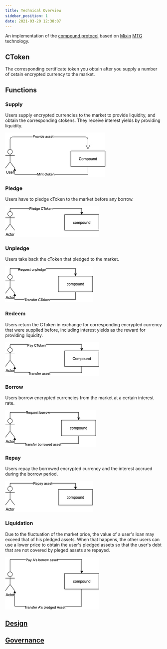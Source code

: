 ```yaml
---
title: Technical Overview
sidebar_position: 1
date: 2021-03-20 12:38:07
---
```


An implementation of the [compound protocol](https://github.com/compound-finance/compound-protocol) based on [Mixin](https://github.com/MixinNetwork/mixin) [MTG](https://github.com/MixinNetwork/developers.mixin.one/blob/main/developers/src/i18n/en/document/mainnet/mtg.md) technology.

## CToken

The corresponding certificate token you obtain after you supply a number of cetain encrypted currency to the market.

## Functions

### Supply

Users supply encrypted currencies to the market to provide liquidity,
and obtain the corresponding ctokens. They receive interest yields by providing liquidity.

![](overview/uc_supply.jpg)

### Pledge

Users have to pledge cToken to the market before any borrow.

![](overview/uc_pledge.jpg)

### Unpledge

Users take back the cToken that pledged to the market.

![](overview/uc_unpledge.jpg)

### Redeem

Users return the CToken in exchange for corresponding encrypted currency that were supplied before, including interest yields as the reward for providing liquidity.

![](overview/uc_redeem.jpg)

### Borrow

Users borrow encrypted currencies from the market at a certain interest rate.

![](overview/uc_borrow.jpg)

### Repay

Users repay the borrowed encrypted currency and the interest accrued during the borrow period.

![](overview/uc_repay.jpg)

### Liquidation

Due to the fluctuation of the market price, the value of a user's loan may exceed that of his pledged assets. When that happens, the other users can use a lower price to obtain the user's pledged assets so that the user's debt that are not covered by pleged assets are repayed.

![](overview/uc_liquidity.jpg)


## [Design](docs/design.md)

## [Governance](docs/governance.md)

